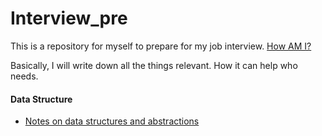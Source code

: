 # Interview_pre

This is a repository for myself to prepare for my job interview. [How AM I?](tomgu1991.github.io)

Basically, I will write down all the things relevant. How it can help who needs.

#### Data Structure

* [Notes on data structures and abstractions](http://tomgu1991.github.io/blog/Technical/DS_Al/notes_on_ds_abs_java/Notes%20on%20Data%20Structures%20and%20Abstractions%20with%20Java)

